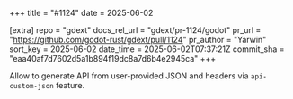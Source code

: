 +++
title = "#1124"
date = 2025-06-02

[extra]
repo = "gdext"
docs_rel_url = "gdext/pr-1124/godot"
pr_url = "https://github.com/godot-rust/gdext/pull/1124"
pr_author = "Yarwin"
sort_key = 2025-06-02
date_time = 2025-06-02T07:37:21Z
commit_sha = "eaa40af7d7602d5a1b894f19dc8a7d6b4e2945ca"
+++

Allow to generate API from user-provided JSON and headers via `api-custom-json` feature.
